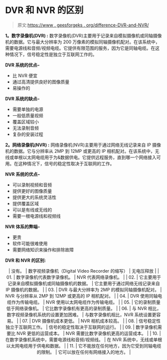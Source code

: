 # DVR 和 NVR 的区别

> 原文:[https://www . geesforgeks . org/difference-DVR-and-NVR/](https://www.geeksforgeeks.org/difference-between-dvr-and-nvr/)

**1。数字录像机(DVR) :**
数字录像机(DVR)主要用于记录来自模拟摄像机或同轴摄像机的数据。它与最大分辨率为 200 万像素的模拟同轴摄像机配对。在该系统中，需要电源线和音频/视频电缆。它提供有限范围的服务，因为它是同轴电缆。在这种情况下，信号稳定性是独立于互联网工作的。

**DVR 系统的优点–**

*   比 NVR 便宜
*   通过高清提供良好的图像质量
*   易操作的

**DVR 系统的缺点–**

*   需要单独的电源
*   一般低质量视频
*   覆盖区域较小
*   无法录制音频
*   复杂的安装过程

**2。网络录像机(NVR) :**
网络录像机(NVR)主要用于通过网络无线记录来自 IP 摄像机的数据。它与分辨率从 2MP 到 12MP 或更高的 IP 相机配对。在该系统中，无线或单根以太网电缆用于为&数据供电。它提供远程服务，直到哪一个网络接入可用。在这种情况下，信号的稳定性取决于互联网的工作。

**NVR 系统的优点–**

*   可以录制视频和音频
*   提供更好的图像质量
*   提供更大的系统灵活性
*   提供覆盖区域
*   可以是有线或无线的
*   需要一根电源线和视频线

**NVR 体系的弊端–**

*   更贵
*   软件可能很难使用
*   需要网络知识来操作和排除故障

**DVR 和 NVR 的区别:**

<center>

| 没有。 | 数字视频录像机（Digital Video Recorder 的缩写） | 无电压释放 |
| 01. | 数字录像机代表数字录像机。 | NVR 代表网络录像机。 |
| 02. | 它主要用于记录来自模拟摄像机或同轴摄像机的数据。 | 它主要用于通过网络无线记录来自 IP 摄像机的数据。 |
| 03. | DVR 与最大分辨率为 2MP 的模拟同轴摄像机配对。 | NVR 与分辨率从 2MP 到 12MP 或更高的 IP 相机配对。 |
| 04. | DVR 使用同轴电缆作为传输电缆。 | NVR 使用以太网电缆作为传输电缆。 |
| 05. | 它的录制质量低于网络录像机。 | 它比数字录像机有更高的录制质量。 |
| 06. | 与 NVR 相比，数字视频录像机系统的设置更加困难。 | 与数字录像机相比，NVR 系统设置更容易。 |
| 07. | DVR 摄像机成本更低。 | NVR 相机成本较高。 |
| 08. | 信号稳定性独立于互联网工作。 | 信号的稳定性取决于互联网的运行。 |
| 09. | 数字录像机需要比 NVR 更低的运营成本。 | NVR 需要比数字录像机更高的运营成本。 |
| 10. | 在数字录像机系统中，需要电源线和音频/视频线。 | 在 NVR 系统中，无线或单根以太网电缆用于供电和数据。 |
| 11. | 它不能放在任何地方，因为它受到同轴电缆的限制。 | 它可以放在任何有网络接入的地方。 |

</center>